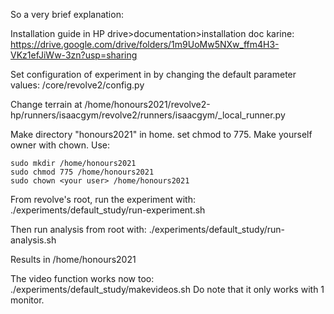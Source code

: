 So a very brief explanation:

Installation guide in HP drive>documentation>installation doc karine:
https://drive.google.com/drive/folders/1m9UoMw5NXw_ffm4H3-VKz1efJiWw-3zn?usp=sharing

Set configuration of experiment in by changing the default parameter values: <revolve>/core/revolve2/config.py

Change terrain at /home/honours2021/revolve2-hp/runners/isaacgym/revolve2/runners/isaacgym/_local_runner.py

Make directory "honours2021" in home. set chmod to 775. Make yourself owner with chown. Use:
```
sudo mkdir /home/honours2021 
sudo chmod 775 /home/honours2021
sudo chown <your user> /home/honours2021
``` 

From revolve's root, run the experiment with:
./experiments/default_study/run-experiment.sh

Then run analysis from root with:
./experiments/default_study/run-analysis.sh

Results in /home/honours2021

The video function works now too: ./experiments/default_study/makevideos.sh
    Do note that it only works with 1 monitor. 